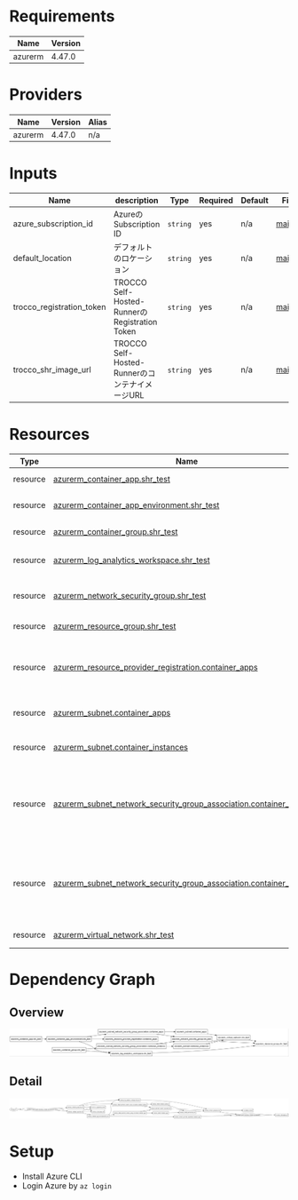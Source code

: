 <!-- BEGIN_TF_DOCS -->

# Requirements

| Name    | Version |
| ------- | ------- |
| azurerm | 4.47.0  |

# Providers

| Name    | Version | Alias |
| ------- | ------- | ----- |
| azurerm | 4.47.0  | n/a   |

# Inputs

| Name                      | description                                    | Type     | Required | Default | File                |
| ------------------------- | ---------------------------------------------- | -------- | -------- | ------- | ------------------- |
| azure_subscription_id     | AzureのSubscription ID                         | `string` | yes      | n/a     | [main.tf](/main.tf) |
| default_location          | デフォルトのロケーション                       | `string` | yes      | n/a     | [main.tf](/main.tf) |
| trocco_registration_token | TROCCO Self-Hosted-RunnerのRegistration Token  | `string` | yes      | n/a     | [main.tf](/main.tf) |
| trocco_shr_image_url      | TROCCO Self-Hosted-RunnerのコンテナイメージURL | `string` | yes      | n/a     | [main.tf](/main.tf) |

# Resources

| Type     | Name                                                                                                                                                                                              | File                | Comment                                                                   |
| -------- | ------------------------------------------------------------------------------------------------------------------------------------------------------------------------------------------------- | ------------------- | ------------------------------------------------------------------------- |
| resource | [azurerm_container_app.shr_test](https://registry.terraform.io/providers/hashicorp/azurerm/4.47.0/docs/resources/container_app)                                                                   | [main.tf](/main.tf) | Container Apps                                                            |
| resource | [azurerm_container_app_environment.shr_test](https://registry.terraform.io/providers/hashicorp/azurerm/4.47.0/docs/resources/container_app_environment)                                           | [main.tf](/main.tf) | Container Apps Environment                                                |
| resource | [azurerm_container_group.shr_test](https://registry.terraform.io/providers/hashicorp/azurerm/4.47.0/docs/resources/container_group)                                                               | [main.tf](/main.tf) | Container Instances                                                       |
| resource | [azurerm_log_analytics_workspace.shr_test](https://registry.terraform.io/providers/hashicorp/azurerm/4.47.0/docs/resources/log_analytics_workspace)                                               | [main.tf](/main.tf) | Log Analytics ワークスペース                                              |
| resource | [azurerm_network_security_group.shr_test](https://registry.terraform.io/providers/hashicorp/azurerm/4.47.0/docs/resources/network_security_group)                                                 | [main.tf](/main.tf) | ネットワークセキュリティグループ                                          |
| resource | [azurerm_resource_group.shr_test](https://registry.terraform.io/providers/hashicorp/azurerm/4.47.0/docs/resources/resource_group)                                                                 | [main.tf](/main.tf) | リソースグループ                                                          |
| resource | [azurerm_resource_provider_registration.container_apps](https://registry.terraform.io/providers/hashicorp/azurerm/4.47.0/docs/resources/resource_provider_registration)                           | [main.tf](/main.tf) | Container Apps 用のリソースプロバイダー登録                               |
| resource | [azurerm_subnet.container_apps](https://registry.terraform.io/providers/hashicorp/azurerm/4.47.0/docs/resources/subnet)                                                                           | [main.tf](/main.tf) | Container Apps用サブネット                                                |
| resource | [azurerm_subnet.container_instances](https://registry.terraform.io/providers/hashicorp/azurerm/4.47.0/docs/resources/subnet)                                                                      | [main.tf](/main.tf) | Container Instances用サブネット                                           |
| resource | [azurerm_subnet_network_security_group_association.container_apps](https://registry.terraform.io/providers/hashicorp/azurerm/4.47.0/docs/resources/subnet_network_security_group_association)     | [main.tf](/main.tf) | Container Apps用サブネットとネットワークセキュリティグループの関連付け    |
| resource | [azurerm_subnet_network_security_group_association.container_instance](https://registry.terraform.io/providers/hashicorp/azurerm/4.47.0/docs/resources/subnet_network_security_group_association) | [main.tf](/main.tf) | Container Instances用サブネットネットワークセキュリティグループの関連付け |
| resource | [azurerm_virtual_network.shr_test](https://registry.terraform.io/providers/hashicorp/azurerm/4.47.0/docs/resources/virtual_network)                                                               | [main.tf](/main.tf) | 仮想ネットワーク                                                          |

# Dependency Graph

## Overview

![dependency_graph.jpg](./dependency_graph/dependency_graph.jpg)

## Detail

![dependency_graph_plan.jpg](./dependency_graph/dependency_graph_plan.jpg)

<!-- END_TF_DOCS -->

# Setup

- Install Azure CLI
- Login Azure by `az login`
